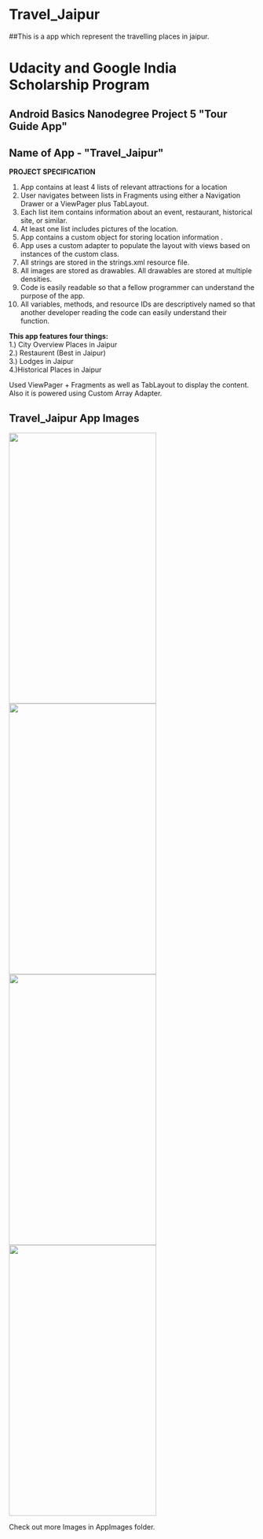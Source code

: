 # Travel_Jaipur
##This is a app which represent the travelling places in jaipur.
# Udacity and Google India Scholarship Program
## Android Basics Nanodegree Project 5 "Tour Guide App"
## Name of App - "Travel_Jaipur"

<b>PROJECT SPECIFICATION</b>

1. App contains at least 4 lists of relevant attractions for a location
2. User navigates between lists in Fragments using either a Navigation Drawer or a ViewPager plus TabLayout.
3. Each list item contains information about an event, restaurant, historical site, or similar.
4. At least one list includes pictures of the location.
5. App contains a custom object for storing location information .
6. App uses a custom adapter to populate the layout with views based on instances of the custom class.
7. All strings are stored in the strings.xml resource file.
8. All images are stored as drawables. All drawables are stored at multiple densities.
9. Code is easily readable so that a fellow programmer can understand the purpose of the app.
10. All variables, methods, and resource IDs are descriptively named so that another developer reading the code can easily understand their function.

<b>This app features four things:</b> <br>
  1.) City Overview Places in Jaipur <br>
  2.) Restaurent (Best in Jaipur) <br>
  3.) Lodges in Jaipur <br>
  4.)Historical Places in  Jaipur <br>

Used ViewPager + Fragments as well as TabLayout to display the content. Also it is powered using Custom Array Adapter. 
## Travel_Jaipur App Images

<img src = "1.png" width="300px" height="550px" > <img src = "2.png" width="300px" height="550px"><br>
<img src = "3.png" width="300px" height="550px" > <img src = "4.png" width="300px" height="550px" >

Check out more Images in AppImages folder.
